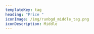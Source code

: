 ```yaml
---
templateKey: tag
heading: "Price "
iconImage: /img/runbgd_middle_tag.png
iconDescription: Middle
---
```

